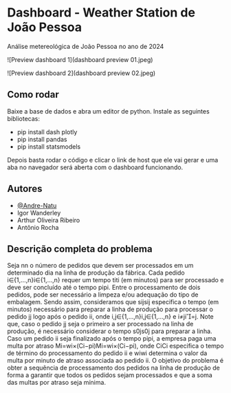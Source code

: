 # Dashboard - Weather Station de João Pessoa
Análise metereológica de João Pessoa no ano de 2024

![Preview dashboard 1](dashboard preview 01.jpeg)

![Preview dashboard 2](dashboard preview 02.jpeg)

## Como rodar
Baixe a base de dados e abra um editor de python. Instale as seguintes bibliotecas:
- pip install dash plotly
- pip install pandas 
- pip install statsmodels

Depois basta rodar o código e clicar o link de host que ele vai gerar e uma aba no navegador será aberta com o dashboard funcionando.

## Autores
- [@Andre-Natu](https://www.github.com/Andre-Natu)
- Igor Wanderley
- Arthur Oliveira Ribeiro
- Antônio Rocha

## Descrição completa do problema

Seja nn o número de pedidos que devem ser processados em um determinado dia na linha de produção da fábrica. Cada pedido i∈{1,…,n}i∈{1,…,n} requer um tempo titi​ (em minutos) para ser processado e deve ser concluído até o tempo pipi​. Entre o processamento de dois pedidos, pode ser necessário a limpeza e/ou adequação do tipo de embalagem. Sendo assim, consideramos que sijsij​ especifica o tempo (em minutos) necessário para preparar a linha de produção para processar o pedido jj logo após o pedido ii, onde i,j∈{1,…,n}i,j∈{1,…,n} e i≠ji=j. Note que, caso o pedido jj seja o primeiro a ser processado na linha de produção, é necessário considerar o tempo s0js0j​ para preparar a linha. Caso um pedido ii seja finalizado após o tempo pipi​, a empresa paga uma multa por atraso Mi=wi×(Ci−pi)Mi​=wi​×(Ci​−pi​), onde CiCi​ especifica o tempo de término do processamento do pedido ii e wiwi​ determina o valor da multa por minuto de atraso associada ao pedido ii. O objetivo do problema é obter a sequência de processamento dos pedidos na linha de produção de forma a garantir que todos os pedidos sejam processados e que a soma das multas por atraso seja mínima.

